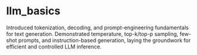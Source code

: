 # llm_basics
Introduced tokenization, decoding, and prompt-engineering fundamentals for text generation. Demonstrated temperature, top-k/top-p sampling, few-shot prompts, and instruction-based generation, laying the groundwork for efficient and controlled LLM inference.
